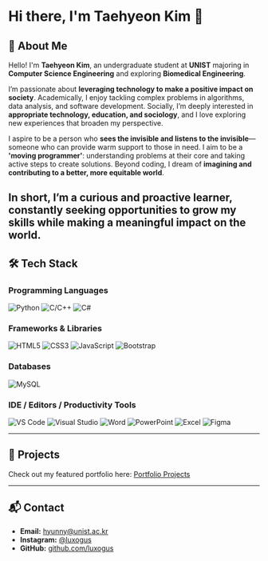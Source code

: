 # Hi there, I'm Taehyeon Kim 🙂  
## 🌟 About Me


Hello! I'm **Taehyeon Kim**, an undergraduate student at **UNIST** majoring in **Computer Science Engineering** and exploring **Biomedical Engineering**.  

I’m passionate about **leveraging technology to make a positive impact on society**. Academically, I enjoy tackling complex problems in algorithms, data analysis, and software development. Socially, I’m deeply interested in **appropriate technology, education, and sociology**, and I love exploring new experiences that broaden my perspective.  

I aspire to be a person who **sees the invisible and listens to the invisible**—someone who can provide warm support to those in need. I aim to be a **'moving programmer'**: understanding problems at their core and taking active steps to create solutions. Beyond coding, I dream of **imagining and contributing to a better, more equitable world**.  

In short, I’m a curious and proactive learner, constantly seeking opportunities to **grow my skills while making a meaningful impact** on the world.
---

## 🛠 Tech Stack

### Programming Languages
![Python](https://img.shields.io/badge/-Python-3776AB?style=for-the-badge&logo=python&logoColor=white)
![C/C++](https://img.shields.io/badge/-C/C++-00599C?style=for-the-badge&logo=c%2B%2B&logoColor=white)
![C#](https://img.shields.io/badge/-C%23-239120?style=for-the-badge&logo=c-sharp&logoColor=white)

### Frameworks & Libraries
![HTML5](https://img.shields.io/badge/-HTML5-E34F26?style=for-the-badge&logo=html5&logoColor=white)
![CSS3](https://img.shields.io/badge/-CSS3-1572B6?style=for-the-badge&logo=css3&logoColor=white)
![JavaScript](https://img.shields.io/badge/-JavaScript-F7DF1E?style=for-the-badge&logo=javascript&logoColor=black)
![Bootstrap](https://img.shields.io/badge/-Bootstrap-7952B3?style=for-the-badge&logo=bootstrap&logoColor=white)

### Databases
![MySQL](https://img.shields.io/badge/-MySQL-4479A1?style=for-the-badge&logo=mysql&logoColor=white)

### IDE / Editors / Productivity Tools
![VS Code](https://img.shields.io/badge/-VS%20Code-007ACC?style=for-the-badge&logo=visual-studio-code&logoColor=white)
![Visual Studio](https://img.shields.io/badge/-Visual%20Studio-5C2D91?style=for-the-badge&logo=visual-studio&logoColor=white)
![Word](https://img.shields.io/badge/-Word-2B579A?style=for-the-badge&logo=microsoft-word&logoColor=white)
![PowerPoint](https://img.shields.io/badge/-PowerPoint-D24726?style=for-the-badge&logo=microsoft-powerpoint&logoColor=white)
![Excel](https://img.shields.io/badge/-Excel-217346?style=for-the-badge&logo=microsoft-excel&logoColor=white)
![Figma](https://img.shields.io/badge/-Figma-F24E1E?style=for-the-badge&logo=figma&logoColor=white)

---
## 📁 Projects

Check out my featured portfolio here:  [Portfolio Projects](https://lateral-tarsier-740.notion.site/Portfolio-cec0eb43ecda4a4ebfccf9dfcb4d2cf8?pvs=74)

---

## 📬 Contact

- **Email:** [hyunny@unist.ac.kr](mailto:hyunny@unist.ac.kr)  
- **Instagram:** [@luxogus](https://www.instagram.com/luxogus)  
- **GitHub:** [github.com/luxogus](https://github.com/luxogus)
